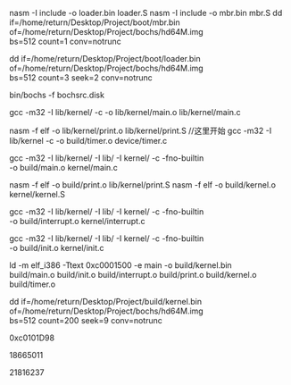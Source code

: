 nasm  -I include -o loader.bin loader.S 
nasm  -I include -o mbr.bin mbr.S
dd if=/home/return/Desktop/Project/boot/mbr.bin \
of=/home/return/Desktop/Project/bochs/hd64M.img \
bs=512 count=1 conv=notrunc

dd if=/home/return/Desktop/Project/boot/loader.bin \
of=/home/return/Desktop/Project/bochs/hd64M.img \
bs=512 count=3 seek=2 conv=notrunc

bin/bochs -f bochsrc.disk

gcc -m32 -I lib/kernel/ -c -o lib/kernel/main.o lib/kernel/main.c



nasm -f elf -o lib/kernel/print.o lib/kernel/print.S
//这里开始
gcc -m32 -I lib/kernel -c -o build/timer.o device/timer.c

gcc -m32 -I lib/kernel/ -I lib/ -I kernel/ -c -fno-builtin \
-o build/main.o kernel/main.c

nasm -f elf -o build/print.o lib/kernel/print.S
nasm -f elf -o build/kernel.o kernel/kernel.S

gcc -m32 -I lib/kernel/ -I lib/ -I kernel/ -c -fno-builtin \
-o build/interrupt.o kernel/interrupt.c

gcc -m32 -I lib/kernel/ -I lib/ -I kernel/ -c -fno-builtin \
-o build/init.o kernel/init.c

ld -m elf_i386 -Ttext 0xc0001500 -e main -o build/kernel.bin \
build/main.o build/init.o build/interrupt.o build/print.o build/kernel.o \
build/timer.o 

dd if=/home/return/Desktop/Project/build/kernel.bin \
of=/home/return/Desktop/Project/bochs/hd64M.img \
bs=512 count=200 seek=9 conv=notrunc

0xc0101D98

18665011


21816237
